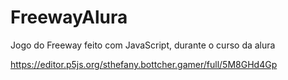 # FreewayAlura
Jogo do Freeway feito com JavaScript, durante o curso da alura 


https://editor.p5js.org/sthefany.bottcher.gamer/full/5M8GHd4Gp

